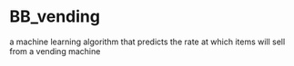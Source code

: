 # BB_vending
a machine learning algorithm that predicts the rate at which items will sell from a vending machine
